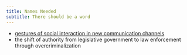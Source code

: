 ```yaml
---
title: Names Needed
subtitle: There should be a word
---
```


- [gestures of social interaction in new communication channels](https://twitter.com/deepfates/status/1323736548626423810)
- the shift of authority from legislative government to law enforcement through overcriminalization
